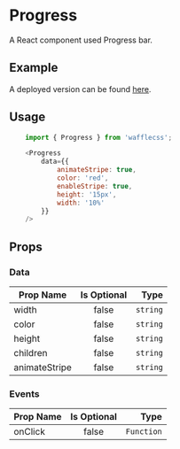 # Progress

A React component used Progress bar.

## Example

A deployed version can be found [here](https://wafflecss-jithinqw.vercel.app/?path=/docs/progress--default-progress-bar).

## Usage

```javascript
    import { Progress } from 'wafflecss';

    <Progress
        data={{
            animateStripe: true,
            color: 'red',
            enableStripe: true,
            height: '15px',
            width: '10%'
        }}
    />
```

## Props

### Data
| Prop Name   |Is Optional    |  Type |
|----------|:-------------:|------:|
| width |  false |  `string` |
| color |  false |  `string` |
| height |  false |  `string` |
| children |  false |  `string` |
| animateStripe |  false |  `string` |

### Events
| Prop Name   |Is Optional    |  Type |
|----------|:-------------:|------:|
| onClick |  false |  `Function` |

